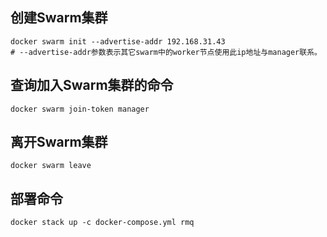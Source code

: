 ## 创建Swarm集群
```shell script
docker swarm init --advertise-addr 192.168.31.43
# --advertise-addr参数表示其它swarm中的worker节点使用此ip地址与manager联系。
```
## 查询加入Swarm集群的命令
```shell script
docker swarm join-token manager
```
## 离开Swarm集群
```shell script
docker swarm leave
```
## 部署命令
```shell script
docker stack up -c docker-compose.yml rmq
```